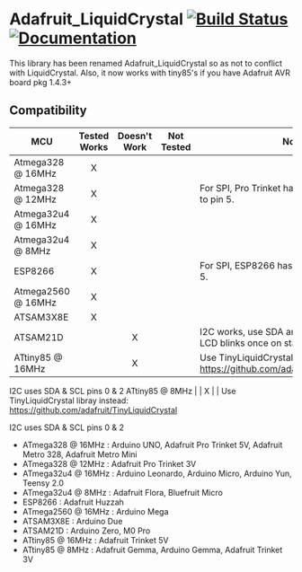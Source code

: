 # Adafruit_LiquidCrystal [![Build Status](https://github.com/adafruit/Adafruit_LiquidCrystal/workflows/Arduino%20Library%20CI/badge.svg)](https://github.com/adafruit/Adafruit_LiquidCrystal/actions)[![Documentation](https://github.com/adafruit/ci-arduino/blob/master/assets/doxygen_badge.svg)](http://adafruit.github.io/Adafruit_LiquidCrystal/html/index.html)

This library has been renamed Adafruit_LiquidCrystal so as not to conflict with LiquidCrystal. Also, it now works with tiny85's if you have Adafruit AVR board pkg 1.4.3+

<!-- START COMPATIBILITY TABLE -->

## Compatibility

MCU               | Tested Works | Doesn't Work | Not Tested  | Notes
----------------- | :----------: | :----------: | :---------: | -----
Atmega328 @ 16MHz |      X       |             |            | 
Atmega328 @ 12MHz |      X       |             |            | For SPI, Pro Trinket has no pin 2, can move to pin 5.
Atmega32u4 @ 16MHz |      X       |             |            | 
Atmega32u4 @ 8MHz |      X       |             |            | 
ESP8266           |      X       |             |            | For SPI, ESP8266 has no pin 3, moved to pin 5.
Atmega2560 @ 16MHz |      X       |             |            | 
ATSAM3X8E         |      X       |             |            | 
ATSAM21D          |             |      X       |            | I2C works, use SDA and SCL pins. For SPI, LCD blinks once on start up.
ATtiny85 @ 16MHz  |             |      X       |            | Use TinyLiquidCrystal libray instead: https://github.com/adafruit/TinyLiquidCrystal

I2C uses SDA &amp; SCL pins 0 &amp; 2
ATtiny85 @ 8MHz   |             |      X       |            | Use TinyLiquidCrystal libray instead: https://github.com/adafruit/TinyLiquidCrystal

I2C uses SDA &amp; SCL pins 0 &amp; 2

  * ATmega328 @ 16MHz : Arduino UNO, Adafruit Pro Trinket 5V, Adafruit Metro 328, Adafruit Metro Mini
  * ATmega328 @ 12MHz : Adafruit Pro Trinket 3V
  * ATmega32u4 @ 16MHz : Arduino Leonardo, Arduino Micro, Arduino Yun, Teensy 2.0
  * ATmega32u4 @ 8MHz : Adafruit Flora, Bluefruit Micro
  * ESP8266 : Adafruit Huzzah
  * ATmega2560 @ 16MHz : Arduino Mega
  * ATSAM3X8E : Arduino Due
  * ATSAM21D : Arduino Zero, M0 Pro
  * ATtiny85 @ 16MHz : Adafruit Trinket 5V
  * ATtiny85 @ 8MHz : Adafruit Gemma, Arduino Gemma, Adafruit Trinket 3V

<!-- END COMPATIBILITY TABLE -->

